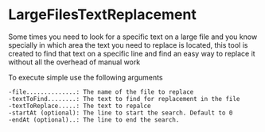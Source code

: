 LargeFilesTextReplacement
=========================

Some times you need to look for a specific text on a large file and you know specially in which area the text you need to replace is located, this tool is created to find that text on a specific line and find an easy way to replace it without all the overhead of manual work

To execute simple use the following arguments
```
-file..............: The name of the file to replace
-textToFind........: The text to find for replacement in the file
-textToReplace.....: The text to repalce
-startAt (optional): The line to start the search. Default to 0
-endAt (optional)..: The line to end the search.
```
